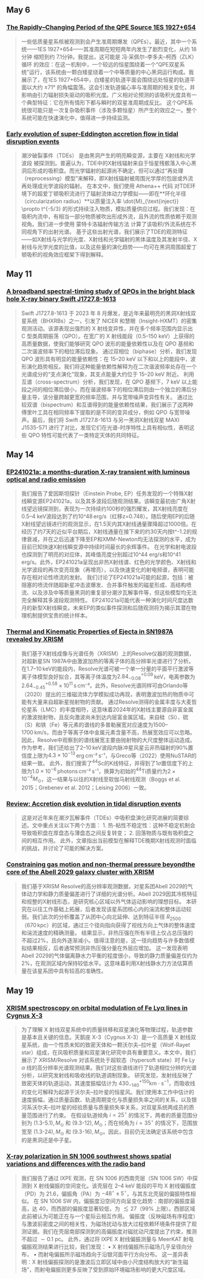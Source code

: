 ## May 6
### [The Rapidly–Changing Period of the QPE Source 1ES 1927+654](https://arxiv.org/pdf/2505.02832v1)
> 一些低质量星系核被观测到会产生准周期爆发（QPEs）。最近，其中一个系统——1ES 1927+654——其准周期在短短两年内发生了剧烈变化，从约 18分钟 缩短到约 7.1分钟。我提出，这可能是 冯·采佩尔–李多夫–柯西（ZLK）循环 的效应：在这一机制中，一个较远的恒星围绕着一个“QPE双星系统”运行，该系统由一颗白矮星绕着一个中等质量的中心黑洞运行构成。我展示了，在1ES 1927+654中，白矮星的轨道平面会围绕远处恒星的轨道平面以大约 ±71° 的角幅震荡。这会引发轨道偏心率与准周期的相关变化，并影响由引力辐射损失驱动的吸积光度。广义相对论预测的该吸积光度具有一个典型特征：它在所有情形下都与瞬时的双星准周期成反比。
这个QPE系统很可能只是一次复杂吸积事件（涉及多颗恒星）所产生的效应之一。整个系统可能在快速演化中，值得进一步持续监测。

### [Early evolution of super-Eddington accretion flow in tidal disruption events](https://arxiv.org/pdf/2505.02434v1)
> 潮汐破裂事件（TDEs） 是由黑洞产生的明亮瞬变源，主要在 X射线和光学波段 被探测到。普遍认为，TDE中的X射线辐射来自于恒星残骸落入中心黑洞后形成的吸积盘。而光学辐射的起源尚不确定，但可以通过“再处理（reprocessing）模型”来解释，即X射线辐射被周围光学厚的包层或外流再处理成光学波段的辐射。
在本文中，我们使用 Athena++ 代码 对TDE环境下的超爱丁顿吸积流进行了辐射流体动力学模拟——即在**环化半径（circularization radius）**以质量注入率
\dot{M}_{\text{inject}} \propto t^{-5/3}
的形式持续注入物质，模拟质量供应过程。我们发现：在吸积内流中，有相当一部分物质被吹出形成外流，且外流的性质依赖于观测视角。我们进一步使用 蒙特卡洛辐射传输方法 计算了该吸积/外流系统在不同视角下的出射光谱。
基于这些出射光谱，我们展示了TDE的观测特征——如X射线与光学的光度、X射线和光学辐射的黑体温度及其发射半径、X射线与光学光度的比值，以及这些量的演化趋势——均可在黑洞周围超爱丁顿吸积的视角效应框架下得到解释。

## May 11
### [A broadband spectral-timing study of QPOs in the bright black hole X-ray binary Swift J1727.8-1613](https://arxiv.org/pdf/2505.05060v1)
> Swift J1727.8-1613 于 2023 年 8 月爆发，是近年来最明亮的黑洞X射线双星系统（BHXRBs）之一，引发了 NICER 和慧眼（Insight-HXMT）的密集观测活动。该源表现出强烈的 X 射线变异性，并在多个频率范围内显示出 C 型类周期振荡（QPO）。在宽广的 X 射线能段（0.5–150 keV）上获得的高质量数据，使我们能够研究 QPO 波形的能量依赖性以及在 QPO 基频和二次谐波频率下的相位滞后现象。
通过双相位（biphase）分析，我们发现 QPO 波形具有明显的能量依赖性：在 15–20 keV 以下和以上的能段中，波形演化趋势相反。我们将这种能量依赖性解释为在二次谐波频率处存在一个光谱成分的“支点演化”现象，其支点能量大约位于 15–20 keV 附近。
利用互谱（cross-spectrum）分析，我们发现，在 QPO 基频下，7 keV 以上能段之间的相位滞后很小，而在谐波频率下的相位滞后则由一个独立的滞后分量主导，该分量跨越更宽的频率范围，并与宽带噪声变异性有关。
通过比较双谱（bispectrum）和互谱得到的能量依赖性结果，我们展示了这两种傅里叶工具在相同频率下提取的是不同的变异成分，例如 QPO 与宽带噪声。最后，我们将 Swift J1727.8-1613 与另一黑洞X射线双星 MAXI J1535-571 进行了对比，发现它们在光谱-时序特性上具有相似性，表明这些 QPO 特性可能代表了一类特定天体的共同特征。

## May 14
### [EP241021a: a months-duration X-ray transient with luminous optical and radio emission](https://arxiv.org/pdf/2505.07665v1)
> 我们报告了爱因斯坦探针（Einstein Probe, EP）任务发现的一个特殊X射线瞬变源EP241021a，以及其多波段后随观测结果。该瞬变最初由广角X射线望远镜探测到，表现为一次持续约100秒的强烈耀发，其X射线亮度在0.5–4 keV波段达到了约10^48 erg/s（红移z=0.748）。随后使用EP的后随X射线望远镜进行的观测显示，在1.5天内其X射线通量骤降超过1000倍。在经历了约7天的近似平台期后，X射线通量在接下来的约30天内按t^-1.2的规律衰减，并在之后迅速下降至EP和XMM-Newton均无法探测的水平，成为目前已知快速X射线瞬变源中持续时间最长的余辉事件。
在光学和射电波段也探测到了明亮的对应体，其峰值亮度分别超过10^44 erg/s和10^41 erg/s。此外，EP241021a呈现出非热X射线谱、红色的光学颜色、X射线和光学波段的再次变亮现象（再增亮），以及快速变化的射电频谱，表明可能存在相对论性喷流的发射。
我们讨论了EP241021a可能的起源，包括：被阻塞的喷流伴随超新星冲击波爆发、合并事件触发的磁星形成、高结构喷流、以及涉及中等质量黑洞的重复部分潮汐瓦解事件等，但这些模型均无法完全解释其多波段观测特性。
EP241021a可能代表一种演化时间尺度达数月的新型X射线瞬变。未来EP的类似事件探测和后随观测将为揭示其潜在物理机制提供宝贵的统计样本。

### [Thermal and Kinematic Properties of Ejecta in SN1987A revealed by XRISM](https://arxiv.org/pdf/2505.07479v1)
> 我们基于X射线成像与光谱任务（XRISM）上的Resolve仪器的观测数据，对超新星SN 1987A中由激波加热的等离子体的高分辨率光谱进行了分析。
在1.7–10 keV的能段内，Resolve光谱可被一个单一分量的平面平行激波等离子体模型良好拟合，其等离子体温度为$2.84_{-0.08}^{+0.09}$ keV，电离参数为$2.64_{-0.45}^{+0.58} \times 10^{11}$ s cm⁻³。此外，Resolve光谱同样可由Orlando等（2020）提出的三维磁流体力学模拟成功再现，表明激波加热的物质中可能有大量来自超新星抛射物的贡献。
通过Resolve测得的金属丰度与大麦哲伦星系（LMC）的丰度相符，这意味着2024年的X射线主要源自非富金属的激波抛射物，且反向激波尚未到达内层富金属区域。来自硅（Si）、硫（S）和铁（Fe）等元素的谱线的多普勒展宽对应速度为1500–1700 km/s，而由于等离子体中金属元素含量不高，热展宽效应可以忽略。因此，Resolve中观察到的谱线展宽主要由抛射物的大尺度整体运动造成。
作为参考，我们还给出了2–10 keV波段内脉冲星风星云非热辐射的90%置信度上限为$4.3 \times 10^{-13}$ erg cm⁻² s⁻¹，与Greco等（2022）使用NuSTAR的结果一致。
此外，我们搜索了$^{44}$Sc的K线特征，并得到了$1\sigma$置信度下的上限为$1.0 \times 10^{-6}$ photons cm⁻² s⁻¹，换算为初始的$^{44}$Ti质量约为$2 \times 10^{-4} M_{\odot}$，这一结果与以往的X射线至软伽马射线观测（Boggs et al. 2015；Grebenev et al. 2012；Leising 2006）一致。

### [Review: Accretion disk evolution in tidal disruption events](https://arxiv.org/pdf/2505.07061v1)

> 这是对近年来在潮汐瓦解事件（TDEs）中吸积盘演化研究进展的简要综述。文中重点关注以下两个方面：
	1.	热-粘性不稳定性：这种不稳定机制会导致吸积盘在厚盘态与薄盘态之间反复转变；
	2.	回落物质与既有吸积盘之间的相互作用。
此外，文章指出当前模型在解释TDE晚期X射线观测时面临的挑战，并讨论了可能的解决方案。

### [Constraining gas motion and non-thermal pressure beyondthe core of the Abell 2029 galaxy cluster with XRISM](https://arxiv.org/pdf/2505.06533v1)
> 我们基于XRISM Resolve的高分辨率观测数据，对星系团Abell 2029的气体动力学和静力质量偏差进行了详细的光谱分析。Abell 2029因其冷核特征和规整的X射线形态，是研究核心区域以外气体运动影响的理想目标。
本研究在以往工作基础上拓展，后者发现该星系团核心内的湍流和整体运动较弱。我们此次的分析覆盖了从团中心向北延伸、达到特征半径 $R_{2500}$（670 kpc）的区域，通过三个径向指向获得了视线方向上气体的整体速度和湍流速度的精确测量。
结果显示，非热压强在所有半径上仅占总压强的不超过2%，且向外逐渐减小。值得注意的是，这一径向趋势与许多数值模拟结果相反，后者通常预测非热压强分量在外层应增加。
这一发现表明Abell 2029的气体偏离静水力平衡的程度很小，导致的静力质量偏差仅约为2%，在观测区域内保持较低水平。这意味着利用X射线静水力方法估算质量在该星系团中具有较高的准确性。

## May 19
### [XRISM spectroscopy on orbital modulation of Fe Lyα lines in Cygnus X-3](https://arxiv.org/pdf/2505.09890v1)
>为了理解 X 射线双星系统中的质量转移和双星演化等物理过程，轨道参数是基本且关键的信息。天鹅座 X-3（Cygnus X-3）是一个高质量 X 射线双星系统，由一个性质未知的致密天体和一颗沃尔夫–拉叶星（Wolf-Rayet star）组成，在风吸积质量和双星演化研究中具有重要意义。本文中，我们展示了 XRISM/Resolve 对该系统处于超软态（hypersoft state）时 Fe Ly $\alpha$ 线的高分辨率光谱观测结果。我们对这些谱线进行了轨道相位分辨的光谱分析，以研究发射线和吸收线的轨道调制现象。
研究发现，发射线反映了致密天体的轨道运动，其速度振幅估计为 $430^{+150}_{-140}\mathrm{km\cdot s^{-1}}$，而吸收线的变化可解释为起源于沃尔夫–拉叶星的恒星风。我们使用本工作中估计的速度振幅，通过质量函数、轨道周期变化与质量损失率之间的关系，以及银河系沃尔夫–拉叶星的经验质量与质量损失率关系，对双星系统两成员的质量范围进行了约束。
在假设轨道倾角 $i = 25^\circ$ 的情况下，两者的质量范围分别为 $(1.3\text{-}5.1),M_\odot$ 和 $(9.3\text{-}12),M_\odot$；而在倾角为 $i = 35^\circ$ 的情况下，范围放宽至 $(1.3\text{-}24),M_\odot$ 和 $(9.3\text{-}16),M_\odot$。因此，目前仍无法确定该系统中包含的是黑洞还是中子星。

### [X-ray polarization in SN 1006 southwest shows spatial variations and differences with the radio band](https://arxiv.org/pdf/2505.09712v1)
> 我们报告了通过 IXPE 观测，在 SN 1006 的西南壳层（SN 1006 SW）中探测到 X 射线偏振的空间变化。该壳层在 2–4 keV 能段的平均 X 射线偏振度（PD）为 $21.6%\pm 4.5%$，偏振角（PA）为 $-48^\circ \pm 5^\circ$，与其东北壳层的偏振特性相似。
在 SN 1006 SW 内，偏振度沿空间方向呈变化趋势：南部的偏振度最高，达 $40%\pm 8%$，而西部的偏振度显著较低，为 $\lesssim 27%$（99% 上限）。西部区域此前被认为可能正在与一个星际云相互作用。
偏振度（反映磁场有序程度）与激波前密度之间的相关性，为磁场扰动与放大过程依赖环境条件提供了观测证据。我们在壳层南部探测到的高偏振度对磁扰动尺度提出了约束，推测不超过 $\sim 0.1$ pc。
此外，通过将 IXPE X 射线偏振测量与 MeerKAT 射电偏振观测结果进行比较，我们发现：
	•	X 射线偏振所示磁场几乎呈径向分布，
	•	而射电偏振所示磁场趋向于沿银河面平行方向分布。
这一差异表明：X 射线偏振探测的是激波后立即区域中由小尺度结构放大的“新生磁场”，而射电偏振则更多反映了受到原始环境磁场影响的更大尺度区域。

